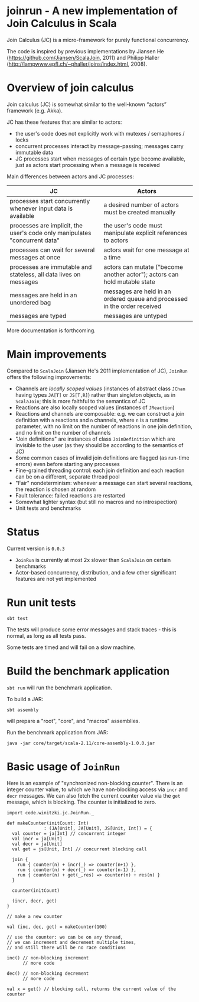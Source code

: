 # joinrun - A new implementation of Join Calculus in Scala
Join Calculus (JC) is a micro-framework for purely functional concurrency.

The code is inspired by previous implementations by Jiansen He (https://github.com/Jiansen/ScalaJoin, 2011)
and Philipp Haller (http://lampwww.epfl.ch/~phaller/joins/index.html, 2008).

# Overview of join calculus

Join calculus (JC) is somewhat similar to the well-known “actors” framework (e.g. Akka).

JC has these features that are similar to actors:

- the user's code does not explicitly work with mutexes / semaphores / locks
- concurrent processes interact by message-passing; messages carry immutable data
- JC processes start when messages of certain type become available, just as actors start processing when a message is received

Main differences between actors and JC processes:

| JC | Actors |
|---|---|
| processes start concurrently whenever input data is available | a desired number of actors must be created manually|
| processes are implicit, the user's code only manipulates "concurrent data" | the user's code must manipulate explicit references to actors |
| processes can wait for several messages at once | actors wait for one message at a time |
| processes are immutable and stateless, all data lives on messages | actors can mutate ("become another actor"); actors can hold mutable state |
| messages are held in an unordered bag | messages are held in an ordered queue and processed in the order received |
| messages are typed | messages are untyped |


More documentation is forthcoming.


# Main improvements

Compared to `ScalaJoin` (Jiansen He's 2011 implementation of JC), `JoinRun` offers the following improvements:

- Channels are _locally scoped values_ (instances of abstract class `JChan` having types `JA[T]` or `JS[T,R]`) rather than singleton objects, as in `ScalaJoin`; 
this is more faithful to the semantics of JC
- Reactions are also locally scoped values (instances of `JReaction`)
- Reactions and channels are composable: e.g. we can construct a join definition
 with `n` reactions and `n` channels, where `n` is a runtime parameter, with no limit on the number of reactions in one join definition, and no limit on the number of channels
- "Join definitions" are instances of class `JoinDefinition` which are invisible to the user (as they should be according to the semantics of JC)
- Some common cases of invalid join definitions are flagged (as run-time errors) even before starting any processes
- Fine-grained threading control: each join definition and each reaction can be on a different, separate thread pool
- "Fair" nondeterminism: whenever a message can start several reactions, the reaction is chosen at random
- Fault tolerance: failed reactions are restarted
- Somewhat lighter syntax (but still no macros and no introspection)
- Unit tests and benchmarks

# Status

Current version is `0.0.3`

- `JoinRun` is currently at most 2x slower than `ScalaJoin` on certain benchmarks
- Actor-based concurrency, distribution, and a few other significant features are not yet implemented

# Run unit tests

`sbt test`

The tests will produce some error messages and stack traces - this is normal, as long as all tests pass.

Some tests are timed and will fail on a slow machine.

# Build the benchmark application

`sbt run` will run the benchmark application.

To build a JAR:

```
sbt assembly
```
will prepare a "root", "core", and "macros" assemblies.

Run the benchmark application from JAR:

`java -jar core/target/scala-2.11/core-assembly-1.0.0.jar`

# Basic usage of `JoinRun`

Here is an example of "synchronized non-blocking counter".
There is an integer counter value, to which we have non-blocking access
via `incr` and `decr` messages.
We can also fetch the current counter value via the `get` message, which is blocking.
The counter is initialized to zero.

    import code.winitzki.jc.JoinRun._
     
    def makeCounter(initCount: Int)
                  : (JA[Unit], JA[Unit], JS[Unit, Int]) = {
      val counter = ja[Int] // concurrent integer
      val incr = ja[Unit]
      val decr = ja[Unit]
      val get = js[Unit, Int] // concurrent blocking call
    
      join {
        run { counter(n) + incr(_) => counter(n+1) },
        run { counter(n) + decr(_) => counter(n-1) },
        run { counter(n) + get(_,res) => counter(n) + res(n) }
      }
    
      counter(initCount)
      
      (incr, decr, get)
    }

    // make a new counter
    
    val (inc, dec, get) = makeCounter(100)
    
    // use the counter: we can be on any thread,
    // we can increment and decrement multiple times,
    // and still there will be no race conditions
    
    inc() // non-blocking increment
          // more code
    
    dec() // non-blocking decrement
          // more code
     
    val x = get() // blocking call, returns the current value of the counter
    
